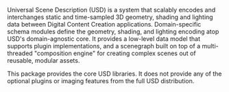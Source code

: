 Universal Scene Description (USD) is a system that scalably encodes and
interchanges static and time-sampled 3D geometry, shading and lighting data
between Digital Content Creation applications. Domain-specific schema modules
define the geometry, shading, and lighting encoding atop USD's domain-agnostic
core. It provides a low-level data model that supports plugin implementations,
and a scenegraph built on top of a multi-threaded "composition engine" for
creating complex scenes out of reusable, modular assets.

This package provides the core USD libraries. It does not provide any of
the optional plugins or imaging features from the full USD distribution.

